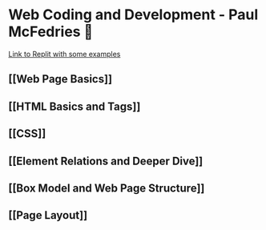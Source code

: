 ---
---
# Web Coding and Development - Paul McFedries 🦄

[Link to Replit with some examples](https://replit.com/@PrincessPeach/Intro-to-Web-Page-Coding#index.html)

## [[Web Page Basics]]

## [[HTML Basics and Tags]]

## [[CSS]]

## [[Element Relations and Deeper Dive]]

## [[Box Model and Web Page Structure]]

## [[Page Layout]]
